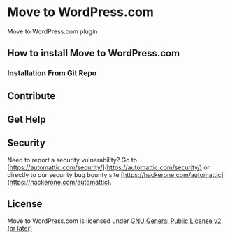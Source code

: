 # Move to WordPress.com

Move to WordPress.com plugin

## How to install Move to WordPress.com

### Installation From Git Repo

## Contribute

## Get Help

## Security

Need to report a security vulnerability? Go to [https://automattic.com/security/](https://automattic.com/security/) or directly to our security bug bounty site [https://hackerone.com/automattic](https://hackerone.com/automattic).

## License

Move to WordPress.com is licensed under [GNU General Public License v2 (or later)](./LICENSE.txt)

